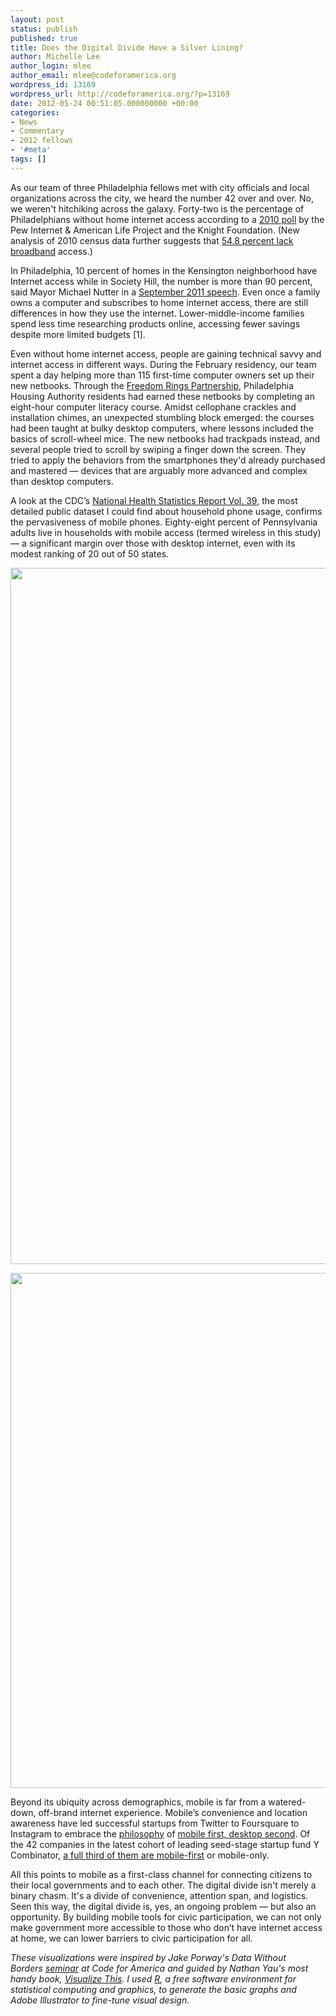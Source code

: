 ```yaml
---
layout: post
status: publish
published: true
title: Does the Digital Divide Have a Silver Lining?
author: Michelle Lee
author_login: mlee
author_email: mlee@codeforamerica.org
wordpress_id: 13169
wordpress_url: http://codeforamerica.org/?p=13169
date: 2012-05-24 00:51:05.000000000 +00:00
categories:
- News
- Commentary
- 2012 fellows
- '#meta'
tags: []
---
```

As our team of three Philadelphia fellows met with city officials and local organizations across the city, we heard the number 42 over and over. No, we weren't hitchiking across the galaxy. Forty-two is the percentage of Philadelphians without home internet access according to a <a href="http://www.pewinternet.org/Reports/2011/08-Community-Information-Systems.aspx">2010 poll</a> by the Pew Internet &amp; American Life Project and the Knight Foundation. (New analysis of 2010 census data further suggests that <a href="http://technicallyphilly.com/2012/04/04/55-percent-of-philadelphia-households-lack-access-to-internet-new-early-data-shows-rate-higher-than-previously-thought">54.8 percent lack broadband</a> access.)

In Philadelphia, 10 percent of homes in the Kensington neighborhood have Internet access while in Society Hill, the number is more than 90 percent, said Mayor Michael Nutter in a <a href="http://technicallyphilly.com/2011/09/13/40-of-philadelphia-households-without-internet-access-says-mayor-nutter-whats-being-done">September 2011 speech</a>. Even once a family owns a computer and subscribes to home internet access, there are still differences in how they use the internet. Lower-middle-income families spend less time researching products online, accessing fewer savings despite more limited budgets [1].

Even without home internet access, people are gaining technical savvy and internet access in different ways. During the February residency, our team spent a day helping more than 115 first-time computer owners set up their new netbooks. Through the <a href="http://www.phillykeyspots.org/">Freedom Rings Partnership</a>, Philadelphia Housing Authority residents had earned these netbooks by completing an eight-hour computer literacy course. Amidst cellophane crackles and installation chimes, an unexpected stumbling block emerged: the courses had been taught at bulky desktop computers, where lessons included the basics of scroll-wheel mice. The new netbooks had trackpads instead, and several people tried to scroll by swiping a finger down the screen. They tried to apply the behaviors from the smartphones they'd already purchased and mastered — devices that are arguably more advanced and complex than desktop computers.

A look at the CDC’s <a href="http://www.cdc.gov/nchs/data/nhsr/nhsr039.pdf">National Health Statistics Report Vol. 39</a>, the most detailed public dataset I could find about household phone usage, confirms the pervasiveness of mobile phones. Eighty-eight percent of Pennsylvania adults live in households with mobile access (termed wireless in this study) — a significant margin over those with desktop internet, even with its modest ranking of 20 out of 50 states.

<a href="http://codeforamerica.org/wp-content/uploads/2012/05/wireless-bars-by-state.png"><img class="alignnone size-full wp-image-13181" title="wireless-bars-by-state" src="http://codeforamerica.org/wp-content/uploads/2012/05/wireless-bars-by-state.png" alt="" width="656" height="1114" /></a>

<a href="http://codeforamerica.org/wp-content/uploads/2012/05/wireless-stars-by-state-01-01.png"><img class="alignnone size-full wp-image-13182" title="wireless-stars-by-state-01-01" src="http://codeforamerica.org/wp-content/uploads/2012/05/wireless-stars-by-state-01-01.png" alt="" width="655" height="824" /></a>

Beyond its ubiquity across demographics, mobile is far from a watered-down, off-brand internet experience. Mobile’s convenience and location awareness have led successful startups from Twitter to Foursquare to Instagram to embrace the <a href="http://www.lukew.com/presos/preso.asp?26">philosophy</a> of <a href="about:blank">mobile first, desktop second</a>. Of the 42 companies in the latest cohort of leading seed-stage startup fund Y Combinator, <a href="https://docs.google.com/spreadsheet/ccc?key=0AkkhSN3vaY4jdF90b1l1Vnl5NmZjaTBNQWlJYVozMEE&amp;hl=en#gid=0">a full third of them are mobile-first</a> or mobile-only.

All this points to mobile as a first-class channel for connecting citizens to their local governments and to each other. The digital divide isn't merely a binary chasm. It's a divide of convenience, attention span, and logistics. Seen this way, the digital divide is, yes, an ongoing problem — but also an opportunity. By building mobile tools for civic participation, we can not only make government more accessible to those who don’t have internet access at home, we can lower barriers to civic participation for all.

<em>These visualizations were inspired by Jake Porway's Data Without Borders <a href="http://www.greenplum.com/code-for-america/">seminar</a> at Code for America and guided by Nathan Yau's most handy book, <a href="http://book.flowingdata.com/">Visualize This</a>. I used <a href="http://www.r-project.org/">R</a>, a free software environment for statistical computing and graphics, to generate the basic graphs and Adobe Illustrator to fine-tune visual design.</em>
